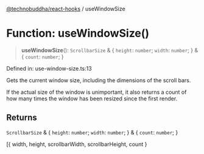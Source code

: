 <!-- markdownlint-disable -->

[@technobuddha/react-hooks](../INDEX.md) / useWindowSize

# Function: useWindowSize()

> **useWindowSize**(): `ScrollbarSize` & \{ `height`: `number`; `width`: `number`; \} & \{ `count`: `number`; \}

Defined in: use-window-size.ts:13

Gets the current window size, including the dimensions of the scroll bars.

If the actual size of the window is unimportant, it also returns a count of how many times the window
has been resized since the first render.

## Returns

`ScrollbarSize` & \{ `height`: `number`; `width`: `number`; \} & \{ `count`: `number`; \}

[{ width, height, scrollbarWidth, scrollbarHeight, count }
